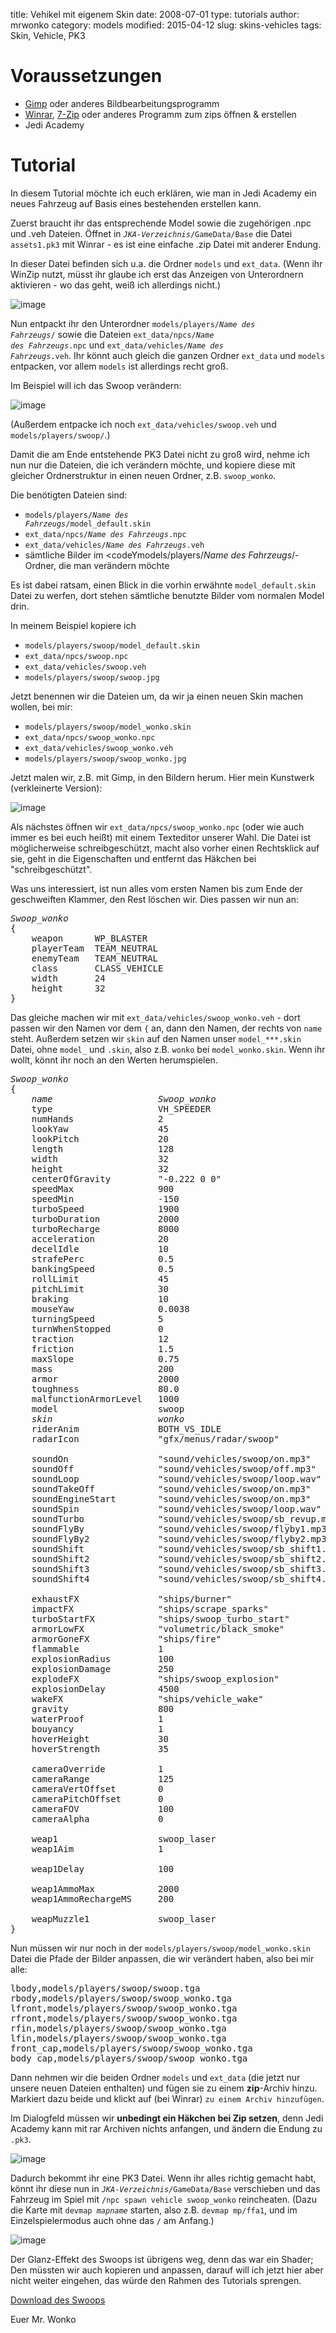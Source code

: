 ﻿title: Vehikel mit eigenem Skin
date: 2008-07-01
type: tutorials
author: mrwonko
category: models
modified: 2015-04-12
slug: skins-vehicles
tags: Skin, Vehicle, PK3

# Voraussetzungen

*   [Gimp](http://www.gimp.org) oder anderes Bildbearbeitungsprogramm
*   [Winrar](http://www.winrar.de), [7-Zip](http://7-zip.org) oder anderes Programm zum zips öffnen & erstellen
*   Jedi Academy

# Tutorial

In diesem Tutorial möchte ich euch erklären, wie man in Jedi Academy ein neues Fahrzeug auf Basis eines bestehenden erstellen kann.

Zuerst braucht ihr das entsprechende Model sowie die zugehörigen .npc und .veh Dateien. Öffnet in <code><em>JKA-Verzeichnis</em>/GameData/Base</code> die Datei `assets1.pk3` mit Winrar - es ist eine einfache .zip Datei mit anderer Endung.

In dieser Datei befinden sich u.a. die Ordner `models` und `ext_data`. (Wenn ihr WinZip nutzt, müsst ihr glaube ich erst das Anzeigen von Unterordnern aktivieren - wo das geht, weiß ich allerdings nicht.)

![image]({filename}skins-vehicle/_shot1_c9wf.jpg)



Nun entpackt ihr den Unterordner <code>models/players/<em>Name des Fahrzeugs</em>/</code> sowie die Dateien <code>ext_data/npcs/<em>Name des Fahrzeugs</em>.npc</code> und <code>ext_data/vehicles/<em>Name des Fahrzeugs</em>.veh</code>. Ihr könnt auch gleich die ganzen Ordner `ext_data` und `models` entpacken, vor allem `models` ist allerdings recht groß.

Im Beispiel will ich das Swoop verändern:

![image]({filename}skins-vehicle/_shot2_yiht.jpg)

(Außerdem entpacke ich noch `ext_data/vehicles/swoop.veh` und `models/players/swoop/`.)

Damit die am Ende entstehende PK3 Datei nicht zu groß wird, nehme ich nun nur die Dateien, die ich verändern möchte, und kopiere diese mit gleicher Ordnerstruktur in einen neuen Ordner, z.B. `swoop_wonko`.

Die benötigten Dateien sind:

*   <code>models/players/<em>Name des Fahrzeugs</em>/model_default.skin</code>
*   <code>ext_data/npcs/<em>Name des Fahrzeugs</em>.npc</code>
*   <code>ext_data/vehicles/<em>Name des Fahrzeugs</em>.veh</code>
*   sämtliche Bilder im <codeYmodels/players/<em>Name des Fahrzeugs</em>/</code>-Ordner, die man verändern möchte

Es ist dabei ratsam, einen Blick in die vorhin erwähnte `model_default.skin` Datei zu werfen, dort stehen sämtliche benutzte Bilder vom normalen Model drin.

In meinem Beispiel kopiere ich

*   `models/players/swoop/model_default.skin`
*   `ext_data/npcs/swoop.npc`
*   `ext_data/vehicles/swoop.veh`
*   `models/players/swoop/swoop.jpg`

Jetzt benennen wir die Dateien um, da wir ja einen neuen Skin machen wollen, bei mir:

*   `models/players/swoop/model_wonko.skin`
*   `ext_data/npcs/swoop_wonko.npc`
*   `ext_data/vehicles/swoop_wonko.veh`
*   `models/players/swoop/swoop_wonko.jpg`

Jetzt malen wir, z.B. mit Gimp, in den Bildern herum. Hier mein Kunstwerk (verkleinerte Version):

![image]({filename}skins-vehicle/_shot3_j9i1.jpg)

Als nächstes öffnen wir `ext_data/npcs/swoop_wonko.npc` (oder wie auch immer es bei euch heißt) mit einem Texteditor unserer Wahl. Die Datei ist möglicherweise schreibgeschützt, macht also vorher einen Rechtsklick auf sie, geht in die Eigenschaften und entfernt das Häkchen bei "schreibgeschützt".

Was uns interessiert, ist nun alles vom ersten Namen bis zum Ende der geschweiften Klammer, den Rest löschen wir. Dies passen wir nun an:

<pre><em>Swoop_wonko</em>
{
    weapon      WP_BLASTER
    playerTeam  TEAM_NEUTRAL
    enemyTeam   TEAM_NEUTRAL
    class       CLASS_VEHICLE
    width       24
    height      32
}</pre>

Das gleiche machen wir mit `ext_data/vehicles/swoop_wonko.veh` - dort passen wir den Namen vor dem `{` an, dann den Namen, der rechts von `name` steht. Außerdem setzen wir `skin` auf den Namen unser `model_***.skin` Datei, ohne `model_` und `.skin`, also z.B. `wonko` bei `model_wonko.skin`. Wenn ihr wollt, könnt ihr noch an den Werten herumspielen.

<pre><em>Swoop_wonko</em>
{
    <em>name                    Swoop_wonko</em>
    type                    VH_SPEEDER
    numHands                2
    lookYaw                 45
    lookPitch               20
    length                  128
    width                   32
    height                  32
    centerOfGravity         "-0.222 0 0"
    speedMax                900
    speedMin                -150
    turboSpeed              1900
    turboDuration           2000
    turboRecharge           8000
    acceleration            20
    decelIdle               10
    strafePerc              0.5
    bankingSpeed            0.5
    rollLimit               45
    pitchLimit              30
    braking                 10
    mouseYaw                0.0038
    turningSpeed            5
    turnWhenStopped         0
    traction                12
    friction                1.5
    maxSlope                0.75
    mass                    200
    armor                   2000
    toughness               80.0
    malfunctionArmorLevel   1000
    model                   swoop
    <em>skin                    wonko</em>
    riderAnim               BOTH_VS_IDLE
    radarIcon               "gfx/menus/radar/swoop"
    
    soundOn                 "sound/vehicles/swoop/on.mp3"
    soundOff                "sound/vehicles/swoop/off.mp3"
    soundLoop               "sound/vehicles/swoop/loop.wav"
    soundTakeOff            "sound/vehicles/swoop/on.mp3"
    soundEngineStart        "sound/vehicles/swoop/on.mp3"
    soundSpin               "sound/vehicles/swoop/loop.wav"
    soundTurbo              "sound/vehicles/swoop/sb_revup.mp3"
    soundFlyBy              "sound/vehicles/swoop/flyby1.mp3"
    soundFlyBy2             "sound/vehicles/swoop/flyby2.mp3"
    soundShift              "sound/vehicles/swoop/sb_shift1.mp3"
    soundShift2             "sound/vehicles/swoop/sb_shift2.mp3"
    soundShift3             "sound/vehicles/swoop/sb_shift3.mp3"
    soundShift4             "sound/vehicles/swoop/sb_shift4.mp3"
    
    exhaustFX               "ships/burner"
    impactFX                "ships/scrape_sparks"
    turboStartFX            "ships/swoop_turbo_start"
    armorLowFX              "volumetric/black_smoke"
    armorGoneFX             "ships/fire"
    flammable               1
    explosionRadius         100
    explosionDamage         250
    explodeFX               "ships/swoop_explosion"
    explosionDelay          4500
    wakeFX                  "ships/vehicle_wake"
    gravity                 800
    waterProof              1
    bouyancy                1
    hoverHeight             30
    hoverStrength           35
    
    cameraOverride          1
    cameraRange             125
    cameraVertOffset        0
    cameraPitchOffset       0
    cameraFOV               100
    cameraAlpha             0
    
    weap1                   swoop_laser
    weap1Aim                1
    
    weap1Delay              100
    
    weap1AmmoMax            2000
    weap1AmmoRechargeMS     200
    
    weapMuzzle1             swoop_laser
}</pre>

Nun müssen wir nur noch in der `models/players/swoop/model_wonko.skin` Datei die Pfade der Bilder anpassen, die wir verändert haben, also bei mir alle:

<pre>lbody,models/players/swoop/swoop.tga
rbody,models/players/swoop/swoop_wonko.tga
lfront,models/players/swoop/swoop_wonko.tga
rfront,models/players/swoop/swoop_wonko.tga
rfin,models/players/swoop/swoop_wonko.tga
lfin,models/players/swoop/swoop_wonko.tga
front_cap,models/players/swoop/swoop_wonko.tga
body_cap,models/players/swoop/swoop_wonko.tga</pre>

Dann nehmen wir die beiden Ordner `models` und `ext_data` (die jetzt nur unsere neuen Dateien enthalten) und fügen sie zu einem **zip**-Archiv hinzu. Markiert dazu beide und klickt auf (bei Winrar) `zu einem Archiv hinzufügen`.

<div class="alert alert-warning">Im Dialogfeld müssen wir <strong>unbedingt ein Häkchen bei Zip setzen</strong>, denn Jedi Academy kann mit rar Archiven nichts anfangen, und ändern die Endung zu <code>.pk3</code>.</div>

![image]({filename}skins-vehicle/_shot4_ceml.jpg)

Dadurch bekommt ihr eine PK3 Datei. Wenn ihr alles richtig gemacht habt, könnt ihr diese nun in <code><em>JKA-Verzeichnis</em>/GameData/Base</code> verschieben und das Fahrzeug im Spiel mit `/npc spawn vehicle swoop_wonko` reincheaten. (Dazu die Karte mit <code>devmap <em>mapname</em></code> starten, also z.B. `devmap mp/ffa1`, und im Einzelspielermodus auch ohne das `/` am Anfang.)

![image]({filename}skins-vehicle/_shot5_mk9x.jpg)

Der Glanz-Effekt des Swoops ist übrigens weg, denn das war ein Shader; Den müssten wir auch kopieren und anpassen, darauf will ich jetzt hier aber nicht weiter eingehen, das würde den Rahmen des Tutorials sprengen.

[Download des Swoops]({filename}examples/swoop_wonko.pk3)

Euer Mr. Wonko